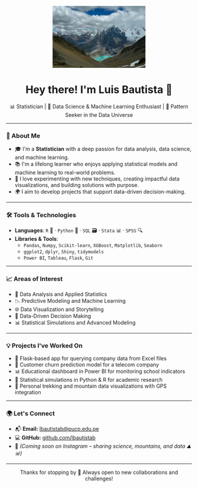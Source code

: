 <p align="center">
  <img src="MiradorSantaRosa.png" alt="Banner Luis Bautista" width="50%" />
</p>

<h1 align="center">Hey there! I'm Luis Bautista 👋</h1>

<p align="center">
  📊 Statistician | 🤖 Data Science & Machine Learning Enthusiast | 🧠 Pattern Seeker in the Data Universe
</p>

---

### 🚀 About Me

- 🎓 I'm a **Statistician** with a deep passion for data analysis, data science, and machine learning.
- 📚 I'm a lifelong learner who enjoys applying statistical models and machine learning to real-world problems.
- 🧪 I love experimenting with new techniques, creating impactful data visualizations, and building solutions with purpose.
- 🌍 I aim to develop projects that support data-driven decision-making.

---

### 🛠️ Tools & Technologies

- **Languages**: `R` 📐 · `Python` 🐍 · `SQL` 🗃️ · `Stata` 📊 · `SPSS` 🔍  
- **Libraries & Tools**:
  - `Pandas`, `Numpy`, `Scikit-learn`, `XGBoost`, `Matplotlib`, `Seaborn`
  - `ggplot2`, `dplyr`, `Shiny`, `tidymodels`
  - `Power BI`, `Tableau`, `Flask`, `Git`

---

### 📈 Areas of Interest

- 🔎 Data Analysis and Applied Statistics  
- 📉 Predictive Modeling and Machine Learning  
- 🌐 Data Visualization and Storytelling  
- 🧠 Data-Driven Decision Making  
- 📊 Statistical Simulations and Advanced Modeling  

---

### 💡 Projects I've Worked On

- 📱 Flask-based app for querying company data from Excel files  
- 🤖 Customer churn prediction model for a telecom company  
- 📊 Educational dashboard in Power BI for monitoring school indicators  
- 🧪 Statistical simulations in Python & R for academic research  
- 🌄 Personal trekking and mountain data visualizations with GPS integration

---

### 🌍 Let's Connect

- 📬 **Email:** [lbautistab@pucp.edu.pe](mailto:lbautistab@pucp.edu.pe)  
- 💻 **GitHub:** [github.com/lbautistab](https://github.com/lbautistab)  
- 📸 *(Coming soon on Instagram – sharing science, mountains, and data ⛰️📊)*

---

<p align="center">
  Thanks for stopping by 🙌 Always open to new collaborations and challenges!
</p>

